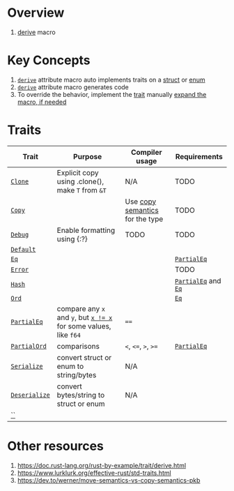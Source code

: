 # Overview
1. [derive](https://doc.rust-lang.org/reference/procedural-macros.html#derive-macros) macro


# Key Concepts
1. [`derive`](https://doc.rust-lang.org/reference/procedural-macros.html#derive-macros) attribute macro auto implements traits on a [struct](https://doc.rust-lang.org/book/ch05-01-defining-structs.html) or [enum](https://doc.rust-lang.org/book/ch06-01-defining-an-enum.html)
1. [`derive`](https://doc.rust-lang.org/reference/procedural-macros.html#derive-macros) attribute macro generates code
1. To override the behavior, implement the [trait](./traits.md) manually [expand the macro, if needed](https://github.com/dtolnay/cargo-expand)


# Traits
|Trait|Purpose|Compiler usage|Requirements|
|---|---|---|---|
|[`Clone`](https://doc.rust-lang.org/std/clone/trait.Clone.html)|Explicit copy using .clone(), make `T` from `&T`|N/A|TODO|
|[`Copy`](https://doc.rust-lang.org/std/marker/trait.Copy.html)||Use [copy semantics](https://dev.to/werner/move-semantics-vs-copy-semantics-pkb) for the type|TODO|
|[`Debug`](https://doc.rust-lang.org/std/fmt/trait.Debug.html)|Enable formatting using {:?}|TODO|TODO|
|[`Default`](https://doc.rust-lang.org/std/default/trait.Default.html)||||
|[`Eq`](https://doc.rust-lang.org/std/cmp/trait.Eq.html)|||[`PartialEq`](https://doc.rust-lang.org/std/cmp/trait.PartialEq.html)|
|[`Error`](https://doc.rust-lang.org/std/error/index.html)|||TODO|
|[`Hash`](https://doc.rust-lang.org/std/hash/trait.Hash.html)|||[`PartialEq`](https://doc.rust-lang.org/std/cmp/trait.PartialEq.html) and [`Eq`](https://doc.rust-lang.org/std/cmp/trait.Eq.html)|
|[`Ord`](https://doc.rust-lang.org/std/cmp/trait.Ord.html)|||[`Eq`](https://doc.rust-lang.org/std/cmp/trait.Eq.html)|
|[`PartialEq`](https://doc.rust-lang.org/std/cmp/trait.PartialEq.html)|compare any `x` and `y`, but [`x != x`](https://en.wikipedia.org/wiki/Partial_equivalence_relation) for some values, like `f64` |`==`||
|[`PartialOrd`](https://doc.rust-lang.org/std/cmp/trait.PartialOrd.html)|comparisons|`<`, `<=`, `>`, `>=`|[`PartialEq`](https://doc.rust-lang.org/std/cmp/trait.PartialEq.html)|
|[`Serialize`](https://serde.rs/derive.html)|convert struct or enum to string/bytes|N/A||
|[`Deserialize`](https://serde.rs/derive.html)|convert bytes/string to struct or enum|N/A||
|[``](TODO)||||



# Other resources
1. https://doc.rust-lang.org/rust-by-example/trait/derive.html
1. https://www.lurklurk.org/effective-rust/std-traits.html
1. https://dev.to/werner/move-semantics-vs-copy-semantics-pkb